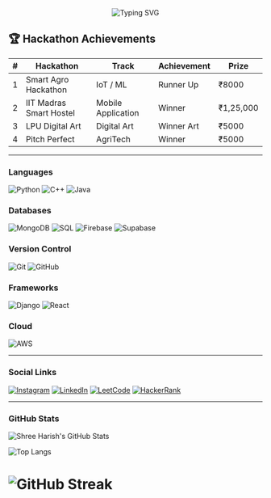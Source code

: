 
<div align="center">
  <img src="https://readme-typing-svg.herokuapp.com?font=Roboto+Mono&pause=1000&color=F72711&background=381AFF00&center=true&vCenter=true&multiline=true&width=435&lines=Hey+I'm+Shree+Harish+V+!;Not+your+Average+Developer+" alt="Typing SVG" />
</div>

## 🏆 Hackathon Achievements

<table align="center">
  <thead>
    <tr>
      <th>#</th>
      <th>Hackathon</th>
      <th>Track</th>
      <th>Achievement</th>
      <th>Prize</th>
    </tr>
  </thead>
  <tbody>
    <tr>
      <td>1</td>
      <td>Smart Agro Hackathon</td>
      <td>IoT / ML</td>
      <td>Runner Up</td>
      <td>₹8000</td>
    </tr>
    <tr>
      <td>2</td>
      <td>IIT Madras Smart Hostel</td>
      <td>Mobile Application</td>
      <td>Winner</td>
      <td>₹1,25,000</td>
    </tr>
    <tr>
      <td>3</td>
      <td>LPU Digital Art</td>
      <td>Digital Art</td>
      <td>Winner Art</td>
      <td>₹5000</td>
    </tr>
    <tr>
      <td>4</td>
      <td>Pitch Perfect</td>
      <td>AgriTech</td>
      <td>Winner</td>
      <td>₹5000</td>
    </tr>
  </tbody>
</table>

---

###  Languages  
![Python](https://img.shields.io/badge/Python-3776AB?style=for-the-badge&logo=python&logoColor=white)
![C++](https://img.shields.io/badge/C++-00599C?style=for-the-badge&logo=c%2B%2B&logoColor=white)
![Java](https://img.shields.io/badge/Java-ED8B00?style=for-the-badge&logo=java&logoColor=white)

###  Databases  
![MongoDB](https://img.shields.io/badge/MongoDB-47A248?style=for-the-badge&logo=mongodb&logoColor=white)
![SQL](https://img.shields.io/badge/SQL-003B57?style=for-the-badge&logo=sqlite&logoColor=white)
![Firebase](https://img.shields.io/badge/Firebase-FFCA28?style=for-the-badge&logo=firebase&logoColor=black)
![Supabase](https://img.shields.io/badge/Supabase-3ECF8E?style=for-the-badge&logo=supabase&logoColor=white)

###  Version Control  
![Git](https://img.shields.io/badge/Git-F05032?style=for-the-badge&logo=git&logoColor=white)
![GitHub](https://img.shields.io/badge/GitHub-181717?style=for-the-badge&logo=github&logoColor=white)

###  Frameworks  
![Django](https://img.shields.io/badge/Django-092E20?style=for-the-badge&logo=django&logoColor=white)
![React](https://img.shields.io/badge/React-20232A?style=for-the-badge&logo=react&logoColor=61DAFB)

###  Cloud  
![AWS](https://img.shields.io/badge/AWS-232F3E?style=for-the-badge&logo=amazon-aws&logoColor=white)

---

###  Social Links

[![Instagram](https://img.shields.io/badge/Instagram-%23E4405F?style=for-the-badge&logo=instagram&logoColor=white)](https://www.instagram.com/___.harish05.___)
[![LinkedIn](https://img.shields.io/badge/LinkedIn-%230077B5?style=for-the-badge&logo=linkedin&logoColor=white)](https://www.linkedin.com/in/shree-harish-v-b096892b6/)
[![LeetCode](https://img.shields.io/badge/LeetCode-%23FFA116?style=for-the-badge&logo=leetcode&logoColor=black)](https://leetcode.com/u/2Bh6d0bYRR/)
[![HackerRank](https://img.shields.io/badge/HackerRank-%232EC866?style=for-the-badge&logo=HackerRank&logoColor=white)](https://www.hackerrank.com/profile/shreeharishv)

---

###  GitHub Stats

![Shree Harish's GitHub Stats](https://github-readme-stats.vercel.app/api?username=000Shreeharish000&show_icons=true&theme=radical)

![Top Langs](https://github-readme-stats.vercel.app/api/top-langs/?username=000Shreeharish000&layout=compact&theme=radical)

![GitHub Streak](https://streak-stats.demolab.com?user=000Shreeharish000&theme=radical&hide_border=false)
=======

